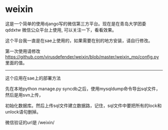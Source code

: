 weixin
======
这是一个简单的使用django写的微信第三方平台。现在是在青岛大学团委 qddxtw 微信公众平台上使用, 可以关注一下，看看效果。

这个平台我一直是在sae上使用的，如果需要在别的地方安装，请自行修改。

第一次使用请修改  https://github.com/virusdefender/weixin/blob/master/weixin_mp/config.py  里面的值。

----

这个应用在sae上的部署方法

先在本地python manage.py syncdb之后，使用mysqldump命令导出sql文件，然后是用svn上传，

初始化数据库。然后上传sql文件建立数据路，记住，sql文件中要把所有的lock和unlock语句删掉。

微信验证的url是 /weixin/
